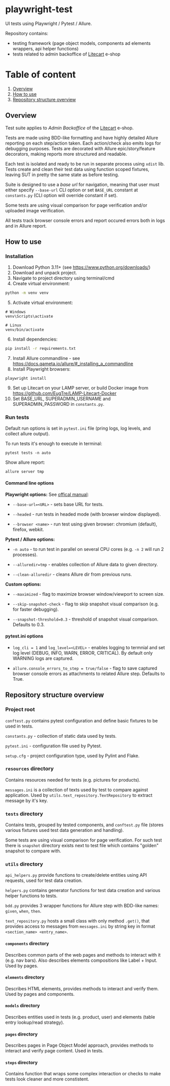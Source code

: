 # playwright-test

UI tests using Playwright / Pytest / Allure.

Repository contains:

- testing framework (page object models, components ad elements wrappers, api helper functions)
- tests related to admin backoffice of [Litecart](https://www.litecart.net/) e-shop

# <a name='toc'></a>Table of content
1. [Overview](#overview)
2. [How to use](#howto)
2. [Repository structure overview](#repo)

## <a name='overview'></a>Overview

Test suite applies to *Admin Backoffice* of the [Litecart](https://www.litecart.net/) e-shop.

Tests are made using BDD-like formatting and have highly detailed Allure reporting on each step/action taken. Each action/check also emits logs for debugging purposes. Tests are decorated with Allure epic/story/feature decorators, making reports more structured and readable.

Each test is isolated and ready to be run in separate process using `xdist` lib. Tests create and clean their test data using function scoped fixtures, leaving SUT in pretty the same state as before testing.

Suite is designed to use a *base url* for navigation, meaning that user must either specify `--base-url` CLI option or set `BASE_URL` constant at `constants.py` (CLI option will override constant if set).

Some tests are using visual comparison for page verification and/or uploaded image verification.

All tests track browser console errors and report occured errors both in logs and in Allure report.

## <a name='howto'></a>How to use

### Installation

1. Download Python 3.11+ (see https://www.python.org/downloads/)
2. Download and unpack project.
3. Navigate to project directory using terminal/cmd
4. Create virtual environment:
```cmd
python -m venv venv
```
5. Activate virtual environment:
```
# Windows
venv\Scripts\activate

# Linux
venv/bin/activate
```
6. Install dependencies:
```cmd
pip install -r requirements.txt
```
7. Install Allure commandline - see https://docs.qameta.io/allure/#_installing_a_commandline
8. Install Playwright browsers:
```
playwright install
```
9. Set up Litecart on your LAMP server, or build Docker image from https://github.com/EugTre/LAMP-Litecart-Docker
10. Set BASE_URL, SUPERADMIN_USERNAME and SUPERADMIN_PASSWORD in `constants.py`.

### Run tests

Default run options is set in `pytest.ini` file (pring logs, log levels,  and collect allure output).

To run tests it's enough to execute in terminal:
```
pytest tests -n auto
```

Show allure report:
```
allure server tmp
```

#### Command line options

**Playwright options:**
See [offical manual](https://playwright.dev/python/docs/test-runners#cli-arguments):

- `--base-url=<URL>` - sets base URL for tests.

- `--headed` - run tests in headed mode (with browser window displayed).

- `--browser <name>` - run test using given browser: chromium (default), firefox, webkit.

**Pytest / Allure options:**

- `-n auto` - to run test in parallel on several CPU cores (e.g. `-n 2` will run 2 processes).

- `--alluredir=tmp` - enables collection of Allure data to given directory.

- `--clean-alluredir` - cleans Allure dir from previous runs.

**Custom options:**

- `--maximized` - flag to maximize browser window/viewport to screen size.

- `--skip-snapshot-check` - flag to skip snapshot visual comparison (e.g. for faster debugging).

- `--snapshot-threshold=0.3` - threshold of snapshot visual comparison.  Defaults to 0.3.

#### pytest.ini options

- `log_cli = 1` and `log_level=<LEVEL>` - enables logging to termnial and set log level (DEBUG, INFO, WARN, ERROR, CRITICAL). By default only WARNING logs are captured.

- `allure.console_errors_to_step = true/false` - flag to save captured browser console errors as attachments to related Allure step. Defaults to True.


## <a name='repo'></a>Repository structure overview

### Project root

`conftest.py` contains pytest configuration and define basic fixtures to be used in tests.

`constants.py` - collection of static data used by tests.

`pytest.ini` - configuration file used by Pytest.

`setup.cfg` - project configuration type, used by Pylint and Flake.

### `resources` directory

Contains resources needed for tests (e.g. pictures for products).

`messages.ini` is a collection of texts used by test to compare against application. Used by `utils.text_repository.TextRepository` to extract message by it's key.

### `tests` directory

Contains tests, grouped by tested components, and `conftest.py` file (stores various fixtures used test data generation and handling).

Some tests are using visual comparison for page verification. For such test there is `snapshot` directory exists next to test file which contains "golden" snapshot to compare with.

### `utils` directory

`api_helpers.py` provide functions to create/delete entities using API requests, used for test data creation.

`helpers.py` contains generator functions for test data creation and various helper functions to tests.

`bdd.py` provides 3 wrapper functions for Allure step with BDD-like names: `given`, `when`, `then`.

`text_repository.py` hosts a small class with only method `.get()`, that provides access to messages from `messages.ini` by string key in format `<section_name> <entry_name>`.

#### `components` directory

Describes common parts of the web pages and methods to interact with it (e.g. nav bars). Also describes elements compositions like Label + Input. Used by pages.

#### `elements` directory

Describes HTML elements, provides methods to interact and verify them. Used by pages and components.

#### `models` directory

Describes entities used in tests (e.g. product, user) and elements (table entry lookup/read strategy).

#### `pages` directory

Describes pages in Page Object Model approach, provides methods to interact and verify page content. Used in tests.

#### `steps` directory

Contains function that wraps some complex interaction or checks to make tests look cleaner and more constistent.
